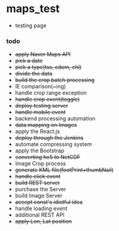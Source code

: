 # maps_test

* testing page

### todo
* ~~apply Naver Maps API~~
* ~~pick a date~~
* ~~pick a type(tss, cdom, chl)~~
* ~~divide the data~~
* ~~build the crop batch processing~~
* IE comparison(~ing)
* handle crop range exception
* ~~handle crop event(toggle)~~
* ~~deploy testing server~~
* ~~handle mobile event~~
* backend processing automation
* ~~data mapping on Images~~
* apply the React.js
* ~~deploy through the Jenkins~~
* automate compressing system
* apply the Bootstrap
* ~~converting he5 to NetCDF~~
* Image Crop process
* ~~generate KML file(footPrint+thumbNail)~~
* ~~handle click event~~
* ~~build REST server~~
* purchase the Server
* build Image Server
* ~~accept const's idiotful idea~~
* handle loading event
* additional REST API
* ~~apply Lon, Lat position~~
